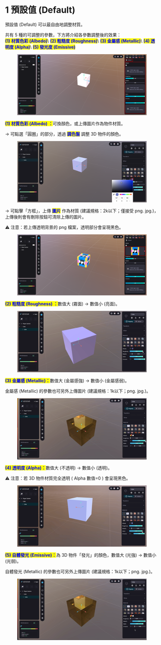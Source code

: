 # 1 預設值 (Default)

預設值 (Default) 可以最自由地調整材質。

共有 5 種的可調整的參數，下方將介紹各參數調整後的效果：\
<mark style="color:blue;">**(1) 材質色彩 (Albedo)**</mark>\ <mark style="color:blue;">**(2) 粗糙度 (Roughness)**</mark>\ <mark style="color:blue;">**(3) 金屬感 (Metallic)**</mark>\ <mark style="color:blue;">**(4) 透明度 (Alpha)**</mark>\ <mark style="color:blue;">**(5) 發光度 (Emissive)**</mark>

<figure><img src="../../../../.gitbook/assets/Frame 127 (1).png" alt=""><figcaption></figcaption></figure>



<mark style="color:blue;">**(1) 材質色彩 (Albedo) ：**</mark>可換顏色，或上傳圖片作為物件材質。

\-> 可點選「圓圈」的部分，透過 <mark style="color:blue;">**調色盤**</mark> 調整 3D 物件的顏色。

<figure><img src="../../../../.gitbook/assets/Frame 130.png" alt=""><figcaption></figcaption></figure>

\-> 可點擊「方框」，上傳 <mark style="color:blue;">**圖片**</mark> 作為材質 (建議規格：2k以下；僅接受 png. jpg.)，上傳後則會有刪除按鈕可清除上傳的圖片。

⚠️ 注意：若上傳透明背景的 png 檔案，透明部分會呈現黑色。

<figure><img src="../../../../.gitbook/assets/Frame 129 (1).png" alt=""><figcaption></figcaption></figure>



<mark style="color:blue;">**(2) 粗糙度 (Roughness) ：**</mark>數值大 (霧面) -> 數值小 (亮面)。

<figure><img src="../../../../.gitbook/assets/粗糙度.gif" alt=""><figcaption></figcaption></figure>



<mark style="color:blue;">**(3) 金屬感 (Metallic)：**</mark>數值大 (金屬感強) -> 數值小 (金屬感弱)。

金屬感 (Metallic) 的參數也可另外上傳圖片 (建議規格：1k以下；png. jpg.)。

<figure><img src="../../../../.gitbook/assets/金屬.gif" alt=""><figcaption></figcaption></figure>



<mark style="color:blue;">**(4) 透明度 (Alpha)：**</mark>數值大 (不透明) -> 數值小 (透明)。

⚠️ 注意：若 3D 物件材質完全透明 ( Alpha 數值=0 ) 會呈現黑色。

<figure><img src="../../../../.gitbook/assets/Alpha (1).gif" alt=""><figcaption></figcaption></figure>



<mark style="color:blue;">**(5) 自體發光 (Emissive)：**</mark>為 3D 物件「發光」的顏色，數值大 (光強) -> 數值小 (光弱)。

自體發光 (Metallic) 的參數也可另外上傳圖片 (建議規格：1k以下；png. jpg.)。

<figure><img src="../../../../.gitbook/assets/自體發光.gif" alt=""><figcaption></figcaption></figure>
